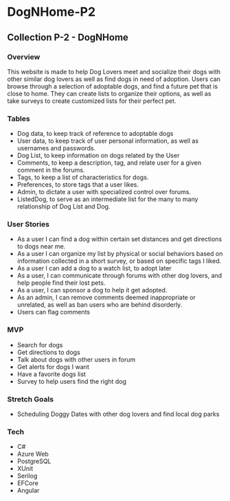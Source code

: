 # DogNHome-P2

## Collection P-2 - DogNHome 
### Overview 
This website is made to help Dog Lovers meet and socialize their dogs with other similar dog lovers as well as find dogs in need of adoption. Users can browse through a selection of adoptable dogs, and find a future pet that is close to home. They can create lists to organize their options, as well as take surveys to create customized lists for their perfect pet.

### Tables 
  - Dog data, to keep track of reference to adoptable dogs
  - User data, to keep track of user personal information, as well as usernames and passwords.
  - Dog List, to keep information on dogs related by the User
  - Comments, to keep a description, tag, and relate user for a given comment in the forums.
  - Tags, to keep a list of characteristics for dogs.
  - Preferences, to store tags that a user likes.
  - Admin, to dictate a user with specialized control over forums.
  - ListedDog, to serve as an intermediate list for the many to many relationship of Dog List and Dog.

### User Stories 
 - As a user I can find a dog within certain set distances and get directions to dogs near me.
 - As a user I can organize my list by physical or social behaviors based on information collected in a short survey, or based on specific tags I liked.
 - As a user I can add a dog to a watch list, to adopt later
 - As a user, I can communicate through forums with other dog lovers, and help people find their lost pets.
 - As a user, I can sponsor a dog to help it get adopted.
 - As an admin, I can remove comments deemed inappropriate or unrelated, as well as ban users who are behind disorderly.
 - Users can flag comments

### MVP
 - Search for dogs
 - Get directions to dogs
 - Talk about dogs with other users in forum
 - Get alerts for dogs I want 
 - Have a favorite dogs list
 - Survey to help users find the right dog

### Stretch Goals
 - Scheduling Doggy Dates with other dog lovers and find local dog parks

### Tech 
 - C#
 - Azure Web
 - PostgreSQL
 - XUnit
 - Serilog
 - EFCore
 - Angular



